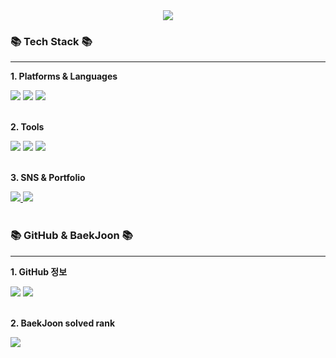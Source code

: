 <div align=center>
	<img src="https://capsule-render.vercel.app/api?type=transparent&fontColor=CCCCCC&height=150&section=header&text=SOHYEON's%20GitHub!&fontSize=80" />
<br>
</div>
<div align=left>
	<h3>📚 <b>Tech Stack</b> 📚</h3>
    <hr>
	<p><b>1. Platforms & Languages</b></p>
</div>
<div align="left">
    <img src="https://img.shields.io/badge/C-A8B9CC?style=flat&logo=c&logoColor=white" />
    <img src="https://img.shields.io/badge/C++-00599C?style=flat&logo=cplusplus&logoColor=white" />
    <img src="https://img.shields.io/badge/Python-3776AB?style=flat&logo=python&logoColor=white" />
</div>
<br>
<div align=left>
	<p><b>2. Tools</b></p>
</div>
<div align=left>
	<img src="https://img.shields.io/badge/Visual%20Studio%20Code-007ACC?style=flat&logo=VisualStudioCode&logoColor=white" />
    <img src="https://img.shields.io/badge/CLion-000000?style=flat&logo=clion&logoColor=white" />
    <img src="https://img.shields.io/badge/PyCharm-000000?style=flat&logo=Pycharm&logoColor=white" />
</div>
<br>
<div align=left>
	<p><b>3. SNS & Portfolio</b></p>
</div>
<div align=left>
    <a href="https://github.com/dachaes">
        <img src="https://img.shields.io/badge/GitHub-181717?style=flat&logo=GitHub&logoColor=white" />
    </a>
    <img src="https://img.shields.io/badge/Notion-000000?style=flat&logo=Notion&logoColor=white" />
	<br>
</div>
<br>
<div align=left>
	<h3>📚 <b>GitHub & BaekJoon</b> 📚</h3>
    <hr>
    <p><b>1. GitHub 정보</b> </p>
    <img src="https://github-readme-stats.vercel.app/api/top-langs/?username=dachaes&layout=compact">
    <img src="https://github-readme-stats.vercel.app/api?username=dachaes&show_icons=true">
    <br>
    <br>
    <p><b>2. BaekJoon solved rank</b></p>
    <a href="https://solved.ac/dachae">
        <img src="https://mazassumnida.wtf/api/v2/generate_badge?boj=dachae">
    </a>
</div>